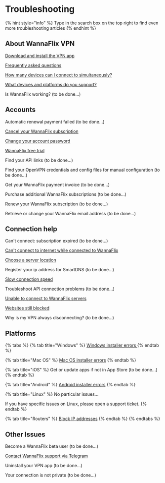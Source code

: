 # Troubleshooting

{% hint style="info" %}
Type in the search box on the top right to find even more troubleshooting articles
{% endhint %}

## About WannaFlix VPN

[Download and install the VPN app](download-and-install-the-vpn-app.md)

[Frequently asked questions](../../faq/)

[How many devices can I connect to simultaneously?](../../faq/#how-many-devices-can-be-connected-to-wannaflix-simultaneously) 

[What devices and platforms do you support?](../../faq/#what-devices-and-platforms-do-you-support)

Is WannaFlix working? \(to be done...\)

## Accounts

Automatic renewal payment failed \(to be done...\)

[Cancel your WannaFlix subscription](../../faq/#how-do-i-cancel-my-subscription)

[Change your account password](../your-account-and-subscription.md#how-can-i-reset-my-account-password)

[WannaFlix free trial](https://wannaflix.com/cart.php?pid=36&billingcycle=10)

Find your API links \(to be done...\)

Find your OpenVPN credentials and config files for manual configuration \(to be done...\)

Get your WannaFlix payment invoice \(to be done...\)

Purchase additional WannaFlix subscriptions \(to be done...\)

Renew your WannaFlix subscription \(to be done...\)

Retrieve or change your WannaFlix email address \(to be done...\)

## Connection help

Can't connect: subscription expired \(to be done...\)

[Can't connect to internet while connected to WannaFlix](../connection-issues.md#unable-to-connect-to-any-servers)

[Choose a server location](../../optimizing-your-vpn.md)

Register your ip address for SmartDNS \(to be done...\)

[Slow connection speed](../connection-issues.md#slow-connection-speed)

Troubleshoot API connection problems \(to be done...\)

[Unable to connect to WannaFlix servers](../connection-issues.md#cant-connect-to-internet-when-vpn-is-connected)

[Websites still blocked](../connection-issues.md#website-still-blocked)

Why is my VPN always disconnecting? \(to be done...\)

## Platforms

{% tabs %}
{% tab title="Windows" %}
[Windows installer errors ](../installation-issues.md#windows)
{% endtab %}

{% tab title="Mac OS" %}
[Mac OS installer errors](../installation-issues.md#mac)
{% endtab %}

{% tab title="iOS" %}
Get or update apps if not in App Store \(to be done...\)
{% endtab %}

{% tab title="Android" %}
[Android installer errors](../installation-issues.md#android)
{% endtab %}

{% tab title="Linux" %}
No particular issues...

If you have specific issues on Linux, please open a support ticket.
{% endtab %}

{% tab title="Routers" %}
[Block IP addresses](../../routers/smartdns/block-public-dns.md) 
{% endtab %}
{% endtabs %}

## Other Issues

Become a WannaFlix beta user \(to be done...\)

[Contact WannaFlix support via Telegram](https://t.me/wannaflixvpn)

Uninstall your VPN app \(to be done...\)

Your connection is not private \(to be done...\)



